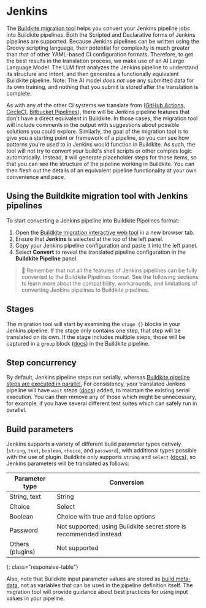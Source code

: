 # Jenkins

The [Buildkite migration tool](/docs/pipelines/migration/tool) helps you convert your Jenkins pipeline jobs into Buildkite pipelines. Both the Scripted and Declarative forms of Jenkins pipelines are supported. Because Jenkins pipelines can be written using the Groovy scripting language, their potential for complexity is much greater than that of other YAML-based CI configuration formats. Therefore, to get the best results in the translation process, we make use of an AI Large Language Model. The LLM first analyzes the Jenkins pipeline to understand its structure and intent, and then generates a functionally equivalent Buildkite pipeline. Note: The AI model *does not* use any submitted data for its own training, and nothing that you submit is stored after the translation is complete.

As with any of the other CI systems we translate from ([GitHub Actions](docs/pipelines/migration/tool/github-actions), [CircleCI](/docs/pipelines/migration/tool/circleci), [Bitbucket Pipelines](/docs/pipelines/migration/tool/bitbucket-pipelines)), there will be Jenkins pipeline features that don't have a direct equivalent in Buildkite. In those cases, the migration tool will include comments in the output with suggestions about possible solutions you could explore. Similarly, the goal of the migration tool is to give you a starting point or framework of a pipeline, so you can see how patterns you're used to in Jenkins would function in Buildkite. As such, the tool will not try to convert your build's shell scripts or other complex logic automatically. Instead, it will generate placeholder steps for those items, so that you can see the structure of the pipeline working in Buildkite. You can then flesh out the details of an equivalent pipeline functionality at your own convenience and pace.

## Using the Buildkite migration tool with Jenkins pipelines

To start converting a Jenkins pipeline into Buildkite Pipelines format:

1. Open the [Buildkite migration interactive web tool](https://buildkite.com/resources/migrate/) in a new browser tab.
1. Ensure that **Jenkins** is selected at the top of the left panel.
1. Copy your Jenkins pipeline configuration and paste it into the left panel.
1. Select **Convert** to reveal the translated pipeline configuration in the **Buildkite Pipeline** panel.

> 📘
> Remember that not all the features of Jenkins pipelines can be fully converted to the Buildkite Pipelines format. See the following sections to learn more about the compatibility, workarounds, and limitations of converting Jenkins pipelines to Buildkite pipelines.

## Stages

The migration tool will start by examining the `stage {}` blocks in your Jenkins pipeline. If the stage only contains one step, that step will be translated on its own. If the stage includes multiple steps, those will be captured in a `group` block ([docs](/docs/pipelines/configure/step-types/group-step)) in the Buildkite pipeline.

## Step concurrency

By default, Jenkins pipeline steps run serially, whereas [Buildkite pipeline steps are executed in parallel.](/docs/pipelines/tutorials/parallel-builds) For consistency, your translated Jenkins pipeline will have `wait` steps ([docs](/docs/pipelines/configure/step-types/wait-step)) added, to maintain the existing serial execution. You can then remove any of those which might be unnecessary, for example, if you have several different test suites which can safely run in parallel.

## Build parameters

Jenkins supports a variety of different build parameter types natively (`string`, `text`, `boolean`, `choice`, and `password`), with additional types possible with the use of plugin. Buildkite only supports `string` and `select` ([docs](/docs/pipelines/configure/step-types/input-step)), so Jenkins parameters will be translated as follows:

| Parameter type | Conversion |
| --- | ---------- |
| String, text | String |
| Choice | Select |
| Boolean | Choice with true and false options |
| Password | Not supported; using Buildkite secret store is recommended instead |
| Others (plugins) | Not supported |
{: class="responsive-table"}

Also, note that Buildkite input parameter values are stored as [build meta-data](docs/pipelines/configure/build-meta-data), not as variables that can be used in the pipeline definition itself. The migration tool will provide guidance about best practices for using input values in your pipeline.
